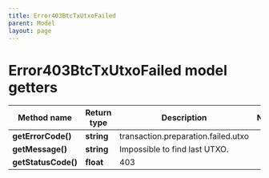 ```yaml
---
title: Error403BtcTxUtxoFailed
parent: Model
layout: page
---
```


# Error403BtcTxUtxoFailed model getters

Method name | Return type | Description | Notes
------------ | ------------- | ------------- | -------------
**getErrorCode()** | **string** | transaction.preparation.failed.utxo |
**getMessage()** | **string** | Impossible to find last UTXO. |
**getStatusCode()** | **float** | 403 |

